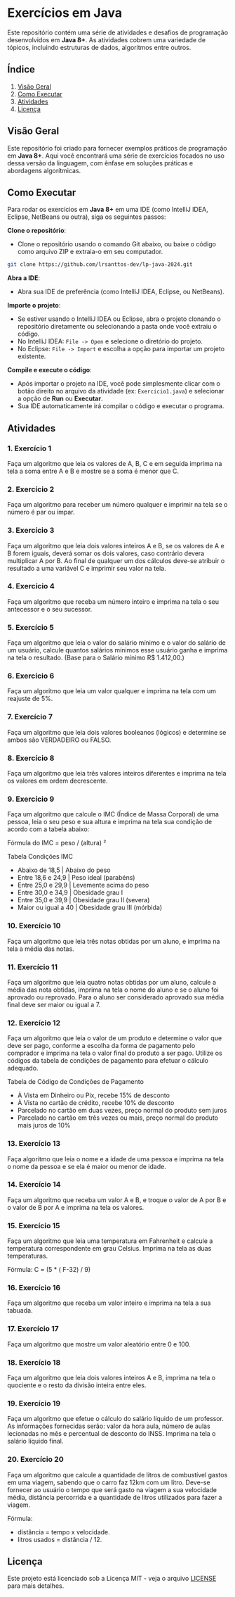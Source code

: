 # Exercícios em Java

Este repositório contém uma série de atividades e desafios de programação desenvolvidos em **Java 8+**. As atividades cobrem uma variedade de tópicos, incluindo estruturas de dados, algoritmos entre outros.

## Índice
1. [Visão Geral](#visão-geral)
2. [Como Executar](#como-executar)
3. [Atividades](#atividades)
5. [Licença](#licença)

## Visão Geral
Este repositório foi criado para fornecer exemplos práticos de programação em **Java 8+**. Aqui você encontrará uma série de exercícios focados no uso dessa versão da linguagem, com ênfase em soluções práticas e abordagens algorítmicas.

## Como Executar
Para rodar os exercícios em **Java 8+** em uma IDE (como IntelliJ IDEA, Eclipse, NetBeans ou outra), siga os seguintes passos:

**Clone o repositório**:

- Clone o repositório usando o comando Git abaixo, ou baixe o código como arquivo ZIP e extraia-o em seu computador.
```bash
git clone https://github.com/lrsanttos-dev/lp-java-2024.git
```

**Abra a IDE**:

- Abra sua IDE de preferência (como IntelliJ IDEA, Eclipse, ou NetBeans).

**Importe o projeto**:

- Se estiver usando o IntelliJ IDEA ou Eclipse, abra o projeto clonando o repositório diretamente ou selecionando a pasta onde você extraiu o código.
- No IntelliJ IDEA: `File -> Open` e selecione o diretório do projeto.
- No Eclipse: `File -> Import` e escolha a opção para importar um projeto existente.

**Compile e execute o código**:

- Após importar o projeto na IDE, você pode simplesmente clicar com o botão direito no arquivo da atividade (ex: `Exercicio1.java`) e selecionar a opção de **Run** ou **Executar**.
- Sua IDE automaticamente irá compilar o código e executar o programa.

## Atividades
### 1. Exercício 1
Faça um algoritmo que leia os valores de A, B, C e em seguida imprima na tela a soma entre A e B e mostre se a soma é menor que C.

### 2. Exercício 2
Faça um algoritmo para receber um número qualquer e imprimir na tela se o número é par ou ímpar.

### 3. Exercício 3

Faça um algoritmo que leia dois valores inteiros A e B, se os valores de A e B forem iguais, deverá somar os dois valores, caso contrário devera multiplicar A por B. Ao final de qualquer um dos cálculos deve-se atribuir o resultado a uma variável C e imprimir seu valor na tela.

### 4. Exercício 4

Faça um algoritmo que receba um número inteiro e imprima na tela o seu antecessor e o seu sucessor.

### 5. Exercício 5

 Faça um algoritmo que leia o valor do salário mínimo e o valor do salário de um usuário, calcule quantos salários mínimos esse usuário ganha e imprima na tela o resultado. (Base para o Salário mínimo R$ 1.412,00.)

### 6. Exercício 6

Faça um algoritmo que leia um valor qualquer e imprima na tela com um reajuste de 5%.

### 7. Exercício 7

Faça um algoritmo que leia dois valores booleanos (lógicos) e determine se ambos são VERDADEIRO ou FALSO.

### 8. Exercício 8

Faça um algoritmo que leia três valores inteiros diferentes e imprima na tela os valores em ordem decrescente.

### 9. Exercício 9

Faça um algoritmo que calcule o IMC (Índice de Massa Corporal) de uma pessoa, leia o seu peso e sua altura e imprima na tela sua condição de acordo com a tabela abaixo:

Fórmula do IMC = peso / (altura) ²

Tabela Condições IMC 

-  Abaixo de 18,5  | Abaixo do peso     
-  Entre 18,6 e 24,9 | Peso ideal (parabéns) 
-  Entre 25,0 e 29,9 | Levemente acima do peso
-  Entre 30,0 e 34,9 | Obesidade grau I 
-  Entre 35,0 e 39,9 | Obesidade grau II (severa)
-  Maior ou igual a 40 | Obesidade grau III (mórbida)

### 10. Exercício 10

Faça um algoritmo que leia três notas obtidas por um aluno, e imprima na tela a média das notas.

### 11. Exercício 11

Faça um algoritmo que leia quatro notas obtidas por um aluno, calcule a média das nota obtidas, imprima na tela o nome do aluno e  se o aluno foi aprovado ou reprovado. Para o aluno ser considerado aprovado sua média final deve ser maior ou igual a 7.

###  12. Exercício 12

 Faça um algoritmo que leia o valor de um produto e determine o valor que deve ser pago, conforme a escolha da forma de pagamento pelo comprador e imprima na tela o valor final do produto a ser pago. Utilize os códigos da tabela de condições de pagamento para efetuar o cálculo adequado. 

 Tabela de Código de Condições de Pagamento

-   À Vista em Dinheiro ou Pix, recebe 15% de desconto
-  À Vista no cartão de crédito, recebe 10% de desconto
-  Parcelado no cartão em duas vezes, preço normal do produto sem juros
-  Parcelado no cartão em três vezes ou mais, preço normal do produto mais juros de 10%

### 13. Exercício 13

Faça algoritmo que leia o nome e a idade de uma pessoa e imprima na tela o nome da pessoa e se ela é maior ou menor de idade. 

### 14. Exercício 14

Faça um algoritmo que receba um valor A e B, e troque o valor de A por B e o valor de B por A e imprima na tela os valores.

### 15. Exercício 15

Faça um algoritmo que leia uma temperatura em Fahrenheit e calcule a temperatura correspondente em grau Celsius. Imprima na tela as duas temperaturas.

Fórmula: C = (5 * ( F-32) / 9)

### 16. Exercício 16

Faça um algoritmo que receba um valor inteiro e imprima na tela a sua tabuada.

### 17. Exercício 17

Faça um algoritmo que mostre um valor aleatório entre 0 e 100.

### 18. Exercício 18

Faça um algoritmo que leia dois valores inteiros A e B, imprima na tela o quociente e o resto da divisão inteira entre eles.

### 19. Exercício 19

Faça um algoritmo que efetue o cálculo do salário líquido de um professor. As informações fornecidas serão: valor da hora aula, número de aulas lecionadas no mês e percentual de desconto do INSS. Imprima na tela o salário líquido final.

### 20. Exercício 20

Faça um algoritmo que calcule a quantidade de litros de combustível gastos em uma viagem, sabendo que o carro faz 12km com um litro. Deve-se fornecer ao usuário o tempo que será gasto na viagem a sua velocidade média, distância percorrida e a quantidade de litros utilizados para fazer a viagem.

Fórmula: 

- distância = tempo x velocidade.
- litros usados = distância / 12.

## Licença

Este projeto está licenciado sob a Licença MIT - veja o arquivo [LICENSE](./LICENSE) para mais detalhes.
